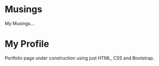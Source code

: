 # Musings
My Musings...

# My Profile
Portfolio page under construction using just HTML, CSS and Bootstrap.
